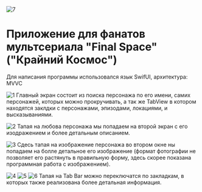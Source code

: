 ![7](https://github.com/Popovich2005/FinalSpaceApp/blob/main/ScreenShots/7.png)

# Приложение для фанатов мультсериала "Final Space" ("Крайний Космос")

Для написания программы использовался язык SwifUI, архитектура: MVVC

![1](https://github.com/Popovich2005/FinalSpaceApp/blob/main/ScreenShots/1.png)
Главный экран состоит из поиска персонажа по его имени, самих персонажей, которых можно прокручивать, а так же TabView в котором находятся заклдки с персонажами, эпизодами, локациями, и высказываниями.

![2](https://github.com/Popovich2005/FinalSpaceApp/blob/main/ScreenShots/2.png)
Тапая на любова персонажа мы попадаем на второй экран с его изодражением и более детальным описанием.

![3](https://github.com/Popovich2005/FinalSpaceApp/blob/main/ScreenShots/3.png)
Сдесь тапая на изображение персонажа во втором окне ны попадаем на болле детальное его изображение (формат фотографии не позволяет его растянуть в правильную форму, здесь скорее показана программная работа с изображением).

![4](https://github.com/Popovich2005/FinalSpaceApp/blob/main/ScreenShots/4.png)
![5](https://github.com/Popovich2005/FinalSpaceApp/blob/main/ScreenShots/5.png)
![6](https://github.com/Popovich2005/FinalSpaceApp/blob/main/ScreenShots/6.png)
Тапая на Tab Bar можно переключатся по закладкам, в которых также реализована более детальная информация.
